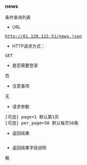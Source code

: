 ### news
<pre>
条件查询列表
</pre>

* URL
<pre>
<a href="http://61.128.122.51/news.json" target="_blank">http://61.128.122.51/news.json</a>
</pre>

* HTTP请求方式：
<pre>
GET
</pre>

* 是否需要登录
<pre>
否
</pre>

* 注意事项
<pre>
无
</pre>

* 请求参数
<pre>
[可选] page=1 默认第1页  
[可选] per_page=50 默认每页50条
</pre>

* 返回结果
```json

```

* 返回结果字段说明
<pre>
略
</pre>



